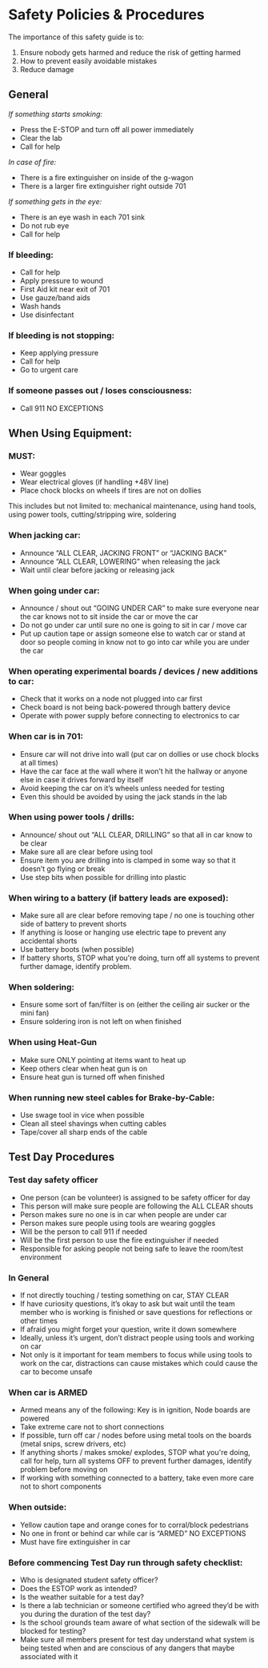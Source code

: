 # Safety Policies & Procedures

The importance of this safety guide is to:

1. Ensure nobody gets harmed and reduce the risk of getting harmed
2. How to prevent easily avoidable mistakes
3. Reduce damage

## General

*If something starts smoking:*

- Press the E-STOP and turn off all power immediately
- Clear the lab
- Call for help

*In case of fire:*

- There is a fire extinguisher on inside of the g-wagon
- There is a larger fire extinguisher right outside 701

*If something gets in the eye:*

- There is an eye wash in each 701 sink
- Do not rub eye
- Call for help

### If bleeding:

- Call for help
- Apply pressure to wound
- First Aid kit near exit of 701
- Use gauze/band aids
- Wash hands
- Use disinfectant

### If bleeding is not stopping:

- Keep applying pressure
- Call for help
- Go to urgent care

### If someone passes out / loses consciousness:

- Call 911 NO EXCEPTIONS

## When Using Equipment:

### MUST:

- Wear goggles
- Wear electrical gloves (if handling +48V line)
- Place chock blocks on wheels if tires are not on dollies

This includes but not limited to: mechanical maintenance, using hand
tools, using power tools, cutting/stripping wire, soldering

### When jacking car:

- Announce “ALL CLEAR, JACKING FRONT” or “JACKING BACK”
- Announce “ALL CLEAR, LOWERING” when releasing the jack
- Wait until clear before jacking or releasing jack

### When going under car:

- Announce / shout out “GOING UNDER CAR” to make sure everyone near the
  car knows not to sit inside the car or move the car
- Do not go under car until sure no one is going to sit in car / move
  car
- Put up caution tape or assign someone else to watch car or stand at
  door so people coming in know not to go into car while you are under
  the car

### When operating experimental boards / devices / new additions to car:

- Check that it works on a node not plugged into car first
- Check board is not being back-powered through battery device
- Operate with power supply before connecting to electronics to car

### When car is in 701:

- Ensure car will not drive into wall (put car on dollies or use chock
  blocks at all times)
- Have the car face at the wall where it won’t hit the hallway or anyone
  else in case it drives forward by itself
- Avoid keeping the car on it’s wheels unless needed for testing
- Even this should be avoided by using the jack stands in the lab

### When using power tools / drills:

- Announce/ shout out “ALL CLEAR, DRILLING” so that all in car know to
  be clear
- Make sure all are clear before using tool
- Ensure item you are drilling into is clamped in some way so that it
  doesn’t go flying or break
- Use step bits when possible for drilling into plastic

### When wiring to a battery (if battery leads are exposed):

- Make sure all are clear before removing tape / no one is touching
  other side of battery to prevent shorts
- If anything is loose or hanging use electric tape to prevent any
  accidental shorts
- Use battery boots (when possible)
- If battery shorts, STOP what you're doing, turn off all systems to
  prevent further damage, identify problem.

### When soldering:

- Ensure some sort of fan/filter is on (either the ceiling air sucker or
  the mini fan)
- Ensure soldering iron is not left on when finished

### When using Heat-Gun

- Make sure ONLY pointing at items want to heat up
- Keep others clear when heat gun is on
- Ensure heat gun is turned off when finished

### When running new steel cables for Brake-by-Cable:

- Use swage tool in vice when possible
- Clean all steel shavings when cutting cables
- Tape/cover all sharp ends of the cable

## Test Day Procedures

### Test day safety officer

- One person (can be volunteer) is assigned to be safety officer for day
- This person will make sure people are following the ALL CLEAR shouts
- Person makes sure no one is in car when people are under car
- Person makes sure people using tools are wearing goggles
- Will be the person to call 911 if needed
- Will be the first person to use the fire extinguisher if needed
- Responsible for asking people not being safe to leave the room/test
  environment

### In General

- If not directly touching / testing something on car, STAY CLEAR
- If have curiosity questions, it’s okay to ask but wait until the team
  member who is working is finished or save questions for reflections or
  other times
- If afraid you might forget your question, write it down somewhere
- Ideally, unless it’s urgent, don’t distract people using tools and
  working on car
- Not only is it important for team members to focus while using tools
  to work on the car, distractions can cause mistakes which could cause
  the car to become unsafe

### When car is ARMED

- Armed means any of the following: Key is in ignition, Node boards are
  powered
- Take extreme care not to short connections
- If possible, turn off car / nodes before using metal tools on the
  boards (metal snips, screw drivers, etc)
- If anything shorts / makes smoke/ explodes, STOP what you're doing,
  call for help, turn all systems OFF to prevent further damages,
  identify problem before moving on
- If working with something connected to a battery, take even more care
  not to short components

### When outside:

- Yellow caution tape and orange cones for to corral/block pedestrians
- No one in front or behind car while car is “ARMED” NO EXCEPTIONS
- Must have fire extinguisher in car

### Before commencing Test Day run through safety checklist:

- Who is designated student safety officer?
- Does the ESTOP work as intended?
- Is the weather suitable for a test day?
- Is there a lab technician or someone certified who agreed they’d be
  with you during the duration of the test day?
- Is the school grounds team aware of what section of the sidewalk will
  be blocked for testing?
- Make sure all members present for test day understand what system is
  being tested when and are conscious of any dangers that maybe
  associated with it
